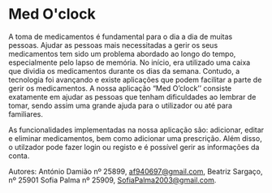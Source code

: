 # Med O'clock

 A toma de medicamentos é fundamental para o dia a dia de muitas pessoas. Ajudar as pessoas mais necessitadas a gerir os seus medicamentos tem sido um problema abordado ao longo do tempo, especialmente pelo lapso de memória. No início, era utilizado uma caixa que dividia os medicamentos durante os dias da semana. Contudo, a tecnologia foi avançando e existe aplicações que podem facilitar a parte de gerir os medicamentos. A nossa aplicação “Med O’clock’’ consiste exatamente em ajudar as pessoas que tenham dificuldades ao lembrar de tomar, sendo assim uma grande ajuda para o utilizador ou até para familiares. 

As funcionalidades implementadas na nossa aplicação são: adicionar, editar e eliminar medicamentos, bem como adicionar uma prescrição. Além disso, o utilzador pode fazer login ou registo e é possível gerir as informações da conta.


Autores:
António Damião nº 25899, af940697@gmail.com,
Beatriz Sargaço, nº 25901
Sofia Palma nº 25909, SofiaPalma2003@gmail.com.

